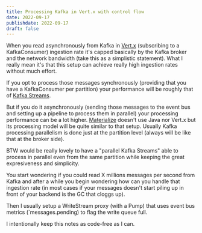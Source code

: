 ```yaml
---
title: Processing Kafka in Vert.x with control flow
date: 2022-09-17
publishdate: 2022-09-17
draft: false
---
```


When you read asynchronously from Kafka in [Vert.x](https://vertx.io) (subscribing to a KafkaConsumer) ingestion rate it's capped basically by the Kafka broker and the network bandwidth (take this as a simplistic statement). What I really mean it's that this setup can achieve really high ingestion rates without much effort.

If you opt to process those messages synchronously (providing that you have a KafkaConsumer per partition) your performance will be roughly that of [Kafka Streams](https://kafka.apache.org/documentation/streams/).

But if you do it asynchronously (sending those messages to the event bus and setting up a pipeline to process them in parallel) your processing performance can be a lot higher. [Materialize](https://materialize.com/) doesn't use Java nor Vert.x but its processing model will be quite similar to that setup. Usually Kafka processing parallelism is done just at the partition level (always will be like that at the broker side).  

BTW would be really lovely to have a "parallel Kafka Streams" able to process in parallel even from the same partition while keeping the great expresiveness and simplicity.

You start wondering  if you could read X millions messages per second from Kafka and after a while you begin wondering how can you handle that ingestion rate (in most cases if your messages doesn't start piling up in front of your backend is the GC that cloggs up).

Then I usually setup a WriteStream proxy (with a Pump) that uses event bus metrics (`messages.pending) to flag the write queue full.

I intentionally keep this notes as code-free as I can. 